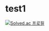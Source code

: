 # test1
[![Solved.ac
프로필](http://mazassumnida.wtf/api/v2/generate_badge?boj=jkungjk117)](https://solved.ac/jkungjk117)
